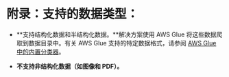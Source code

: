 # 附录：支持的数据类型：

- **支持结构化数据和半结构化数据。**解决方案使用 AWS Glue 将这些数据爬取到数据目录中。有关 AWS Glue 支持的特定数据格式，请参阅 [AWS Glue 中的内置分类器](https://docs.aws.amazon.com/glue/latest/dg/add-classifier.html)。

- **不支持非结构化数据（如图像和 PDF）。**